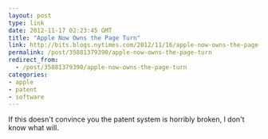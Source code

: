 ```yaml
---
layout: post
type: link
date: 2012-11-17 02:23:45 GMT
title: "Apple Now Owns the Page Turn"
link: http://bits.blogs.nytimes.com/2012/11/16/apple-now-owns-the-page-turn/?hp&pagewanted=all
permalink: /post/35881379390/apple-now-owns-the-page-turn
redirect_from: 
  - /post/35881379390/apple-now-owns-the-page-turn
categories:
- apple
- patent
- software
---
```

<p>If this doesn't convince you the patent system is horribly broken, I don't know what will.</p>